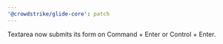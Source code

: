 ```yaml
---
'@crowdstrike/glide-core': patch
---
```


Textarea now submits its form on Command + Enter or Control + Enter.
